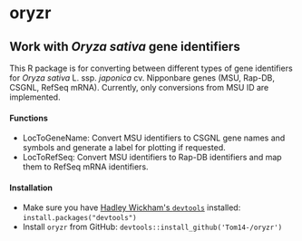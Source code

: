 oryzr
=====

Work with *Oryza sativa* gene identifiers
-----------------------------------------

This R package is for converting between different types of gene identifiers for *Oryza sativa* L. ssp. *japonica* cv. Nipponbare genes (MSU, Rap-DB, CSGNL, RefSeq mRNA). Currently, only conversions from MSU ID are implemented.

#### Functions

-   LocToGeneName: Convert MSU identifiers to CSGNL gene names and symbols and generate a label for plotting if requested.
-   LocToRefSeq: Convert MSU identifiers to Rap-DB identifiers and map them to RefSeq mRNA identifiers.

#### Installation

-   Make sure you have [Hadley Wickham's `devtools`](https://github.com/hadley/devtools) installed: `install.packages("devtools")`
-   Install `oryzr` from GitHub: `devtools::install_github('Tom14-/oryzr')`
